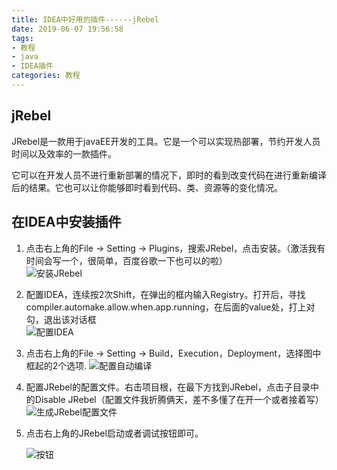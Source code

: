 ```yaml
---
title: IDEA中好用的插件------jRebel
date: 2019-06-07 19:56:58
tags:
- 教程
- java
- IDEA插件
categories: 教程
---
```


## jRebel

JRebel是一款用于javaEE开发的工具。它是一个可以实现热部署，节约开发人员时间以及效率的一款插件。  

<!-- more-->

它可以在开发人员不进行重新部署的情况下，即时的看到改变代码在进行重新编译后的结果。它也可以让你能够即时看到代码、类、资源等的变化情况。  

## 在IDEA中安装插件

1. 点击右上角的File -> Setting -> Plugins，搜索JRebel，点击安装。（激活我有时间会写一个，很简单，百度谷歌一下也可以的啦）  
   ![安装JRebel][1]    
  
2. 配置IDEA，连续按2次Shift，在弹出的框内输入Registry。打开后，寻找compiler.automake.allow.when.app.running，在后面的value处，打上对勾，退出该对话框  
   ![配置IDEA][2]  

3. 点击右上角的File -> Setting -> Build，Execution，Deployment，选择图中框起的2个选项. 
   ![配置自动编译][3]  

4. 配置JRebel的配置文件。右击项目根，在最下方找到JRebel，点击子目录中的Disable JRebel（配置文件我折腾俩天，差不多懂了在开一个或者接着写）  
   ![生成JRebel配置文件][4]   
   
5. 点击右上角的JRebel启动或者调试按钮即可。  

   ![按钮][5]









[1]: http://qiniuyun.ningdali.com/1967JRebel.png	"点击安装"
[2]: http://qiniuyun.ningdali.com/1967JRebel1.png	"配置IDEA"
[3]: http://qiniuyun.ningdali.com/1967JRebel2.png	"配置自动编译"
[4]: http://qiniuyun.ningdali.com/1967JRebel3.png	"生成JRebel配置文件"
[5]: http://qiniuyun.ningdali.com/1967JRebel4.png	"按钮"
